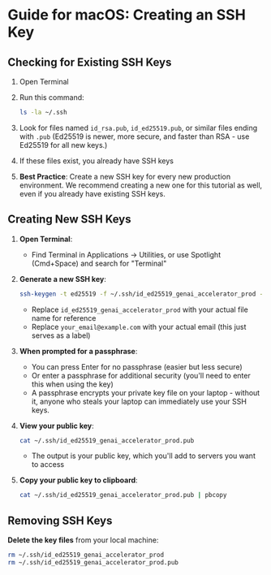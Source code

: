 # Guide for macOS: Creating an SSH Key

## Checking for Existing SSH Keys

1. Open Terminal
2. Run this command:

   ```bash
   ls -la ~/.ssh
   ```

3. Look for files named `id_rsa.pub`, `id_ed25519.pub`, or similar files ending with `.pub` (Ed25519 is newer, more secure, and faster than RSA - use Ed25519 for all new keys.)
4. If these files exist, you already have SSH keys
5. **Best Practice**: Create a new SSH key for every new production environment. We recommend creating a new one for this tutorial as well, even if you already have existing SSH keys.

## Creating New SSH Keys

1. **Open Terminal**:
   - Find Terminal in Applications → Utilities, or use Spotlight (Cmd+Space) and search for "Terminal"

2. **Generate a new SSH key**:

   ```bash
   ssh-keygen -t ed25519 -f ~/.ssh/id_ed25519_genai_accelerator_prod -C "your_email@example.com"
   ```

   - Replace `id_ed25519_genai_accelerator_prod` with your actual file name for reference
   - Replace `your_email@example.com` with your actual email (this just serves as a label)

3. **When prompted for a passphrase**:
   - You can press Enter for no passphrase (easier but less secure)
   - Or enter a passphrase for additional security (you'll need to enter this when using the key)
   - A passphrase encrypts your private key file on your laptop - without it, anyone who steals your laptop can immediately use your SSH keys.

4. **View your public key**:

   ```bash
   cat ~/.ssh/id_ed25519_genai_accelerator_prod.pub
   ```

   - The output is your public key, which you'll add to servers you want to access

5. **Copy your public key to clipboard**:

   ```bash
   cat ~/.ssh/id_ed25519_genai_accelerator_prod.pub | pbcopy
   ```

## Removing SSH Keys

**Delete the key files** from your local machine:

```bash
rm ~/.ssh/id_ed25519_genai_accelerator_prod
rm ~/.ssh/id_ed25519_genai_accelerator_prod.pub
```